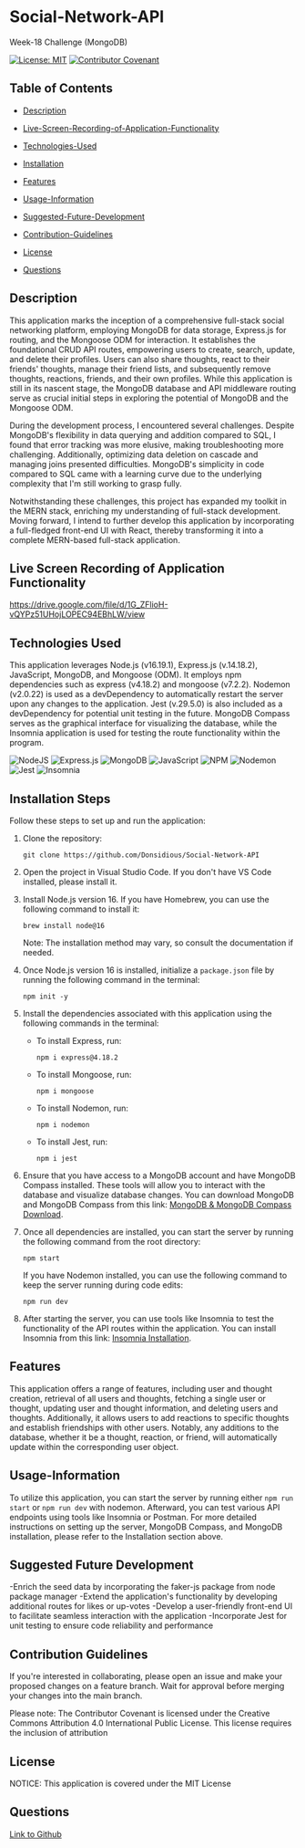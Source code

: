 # Social-Network-API

Week-18 Challenge (MongoDB)

[![License: MIT](https://img.shields.io/badge/License-MIT-yellow.svg)](https://opensource.org/licenses/MIT) [![Contributor Covenant](https://img.shields.io/badge/Contributor%20Covenant-2.1-4baaaa.svg)](code_of_conduct.md)

## Table of Contents

- [Description](#description)

- [Live-Screen-Recording-of-Application-Functionality](#live-screen-recording-of-application-functionality)

- [Technologies-Used](#technologies-used)

- [Installation](#installation)

- [Features](#features)

- [Usage-Information](#usage-information)

- [Suggested-Future-Development](#suggested-future-development)

- [Contribution-Guidelines](#contribution-guidelines)

- [License](#license)

- [Questions](#questions)

## Description

This application marks the inception of a comprehensive full-stack social networking platform, employing MongoDB for data storage, Express.js for routing, and the Mongoose ODM for interaction. It establishes the foundational CRUD API routes, empowering users to create, search, update, and delete their profiles. Users can also share thoughts, react to their friends' thoughts, manage their friend lists, and subsequently remove thoughts, reactions, friends, and their own profiles. While this application is still in its nascent stage, the MongoDB database and API middleware routing serve as crucial initial steps in exploring the potential of MongoDB and the Mongoose ODM.

During the development process, I encountered several challenges. Despite MongoDB's flexibility in data querying and addition compared to SQL, I found that error tracking was more elusive, making troubleshooting more challenging. Additionally, optimizing data deletion on cascade and managing joins presented difficulties. MongoDB's simplicity in code compared to SQL came with a learning curve due to the underlying complexity that I'm still working to grasp fully.

Notwithstanding these challenges, this project has expanded my toolkit in the MERN stack, enriching my understanding of full-stack development. Moving forward, I intend to further develop this application by incorporating a full-fledged front-end UI with React, thereby transforming it into a complete MERN-based full-stack application.

## Live Screen Recording of Application Functionality 

https://drive.google.com/file/d/1G_ZFlioH-vQYPz51UHojLOPEC94EBhLW/view

## Technologies Used

This application leverages Node.js (v16.19.1), Express.js (v.14.18.2), JavaScript, MongoDB, and Mongoose (ODM). It employs npm dependencies such as express (v4.18.2) and mongoose (v7.2.2). Nodemon (v2.0.22) is used as a devDependency to automatically restart the server upon any changes to the application. Jest (v.29.5.0) is also included as a devDependency for potential unit testing in the future. MongoDB Compass serves as the graphical interface for visualizing the database, while the Insomnia application is used for testing the route functionality within the program.

![NodeJS](https://img.shields.io/badge/node.js-6DA55F?style=for-the-badge&logo=node.js&logoColor=white)
![Express.js](https://img.shields.io/badge/express.js-%23404d59.svg?style=for-the-badge&logo=express&logoColor=%2361DAFB)
![MongoDB](https://img.shields.io/badge/MongoDB-%234ea94b.svg?style=for-the-badge&logo=mongodb&logoColor=white)
![JavaScript](https://img.shields.io/badge/javascript-%23323330.svg?style=for-the-badge&logo=javascript&logoColor=%23F7DF1E)
![NPM](https://img.shields.io/badge/NPM-%23CB3837.svg?style=for-the-badge&logo=npm&logoColor=white)
![Nodemon](https://img.shields.io/badge/NODEMON-%23323330.svg?style=for-the-badge&logo=nodemon&logoColor=%BBDEAD)
![Jest](https://img.shields.io/badge/-jest-%23C21325?style=for-the-badge&logo=jest&logoColor=white)
![Insomnia](https://img.shields.io/badge/Insomnia-black?style=for-the-badge&logo=insomnia&logoColor=5849BE)

## Installation Steps

Follow these steps to set up and run the application:

1. Clone the repository:
   ```
   git clone https://github.com/Donsidious/Social-Network-API
   ```

2. Open the project in Visual Studio Code. If you don't have VS Code installed, please install it.

3. Install Node.js version 16. If you have Homebrew, you can use the following command to install it:
   ```
   brew install node@16
   ```
   Note: The installation method may vary, so consult the documentation if needed.

4. Once Node.js version 16 is installed, initialize a `package.json` file by running the following command in the terminal:
   ```
   npm init -y
   ```

5. Install the dependencies associated with this application using the following commands in the terminal:
   - To install Express, run:
     ```
     npm i express@4.18.2
     ```
   - To install Mongoose, run:
     ```
     npm i mongoose
     ```
   - To install Nodemon, run:
     ```
     npm i nodemon
     ```
   - To install Jest, run:
     ```
     npm i jest
     ```

6. Ensure that you have access to a MongoDB account and have MongoDB Compass installed. These tools will allow you to interact with the database and visualize database changes. You can download MongoDB and MongoDB Compass from this link: [MongoDB & MongoDB Compass Download](https://coding-boot-camp.github.io/full-stack/mongodb/how-to-install-mongodb).

7. Once all dependencies are installed, you can start the server by running the following command from the root directory:
   ```
   npm start
   ```
   If you have Nodemon installed, you can use the following command to keep the server running during code edits:
   ```
   npm run dev
   ```

8. After starting the server, you can use tools like Insomnia to test the functionality of the API routes within the application. You can install Insomnia from this link: [Insomnia Installation](https://docs.insomnia.rest/insomnia/install).

## Features

This application offers a range of features, including user and thought creation, retrieval of all users and thoughts, fetching a single user or thought, updating user and thought information, and deleting users and thoughts. Additionally, it allows users to add reactions to specific thoughts and establish friendships with other users. Notably, any additions to the database, whether it be a thought, reaction, or friend, will automatically update within the corresponding user object.

## Usage-Information

To utilize this application, you can start the server by running either `npm run start` or `npm run dev` with nodemon. Afterward, you can test various API endpoints using tools like Insomnia or Postman. For more detailed instructions on setting up the server, MongoDB Compass, and MongoDB installation, please refer to the Installation section above.

## Suggested Future Development

-Enrich the seed data by incorporating the faker-js package from node package manager
-Extend the application's functionality by developing additional routes for likes or up-votes
-Develop a user-friendly front-end UI to facilitate seamless interaction with the application
-Incorporate Jest for unit testing to ensure code reliability and performance

## Contribution Guidelines

If you're interested in collaborating, please open an issue and make your proposed changes on a feature branch. Wait for approval before merging your changes into the main branch.

Please note: The Contributor Covenant is licensed under the Creative Commons Attribution 4.0 International Public License. This license requires the inclusion of attribution

## License

NOTICE: This application is covered under the MIT License

## Questions

[Link to Github](https://github.com/Donsidious/Social-Network-API)

